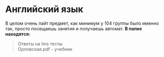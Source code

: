 # Английский язык
В целом очень лайт предмет, как минимум у 104 группы было именно так, просто посещаешь занятия и получаешь автомат.
**В папке находятся:**
>Ответы на lms тесты \
>Орловская.pdf - учебник
